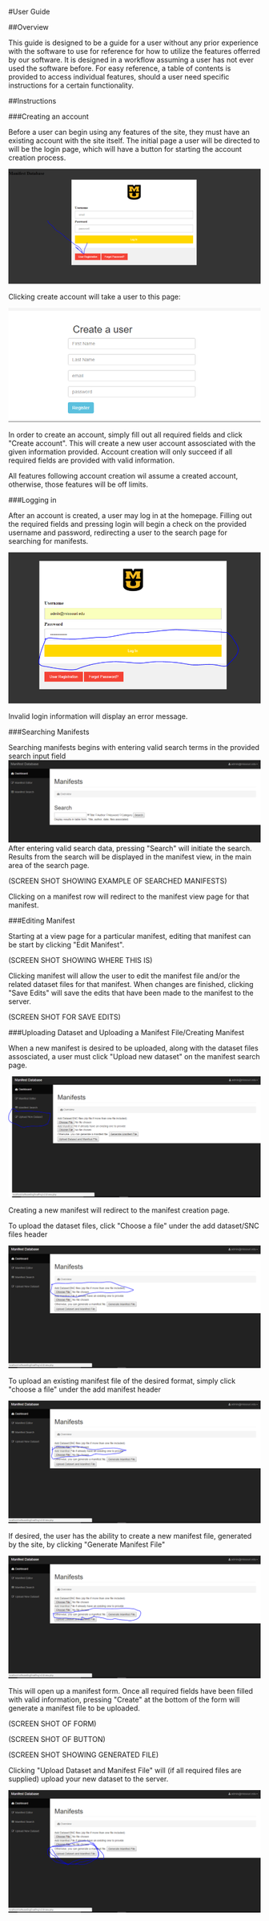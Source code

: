 #User Guide 

##Overview

This guide is designed to be a guide for a user without any prior experience with the software to use for reference for how to utilize
the features offerred by our software. It is designed in a workflow assuming a user has not ever used the software before. For easy 
reference, a table of contents is provided to access individual features, should a user need specific instructions for a certain 
functionality. 

##Instructions

###Creating an account

Before a user can begin using any features of the site, they must have an existing account with the site itself. The initial page a
user will be directed to will be the login page, which will have a button for starting the account creation process.

![image login](/UserDocImages/acct_creation_button.PNG)
    
Clicking create account will take a user to this page:
    
![image login](/UserDocImages/acct_creation_form.PNG)
    
In order to create an account, simply fill out all required fields and click "Create account". This will create a new user account 
assosciated with the given information provided. Account creation will only succeed if all required fields are provided
with valid information. 

All features following account creation wil assume a created account, otherwise, those features will be off limits.
    
###Logging in

After an account is created, a user may log in at the homepage. Filling out the required fields and pressing login will begin a check
on the provided username and password, redirecting a user to the search page for searching for manifests. 
    
![login example](/UserDocImages/login_example.PNG)
    
Invalid login information will display an error message.
    
###Searching Manifests

Searching manifests begins with entering valid search terms in the provided search input field
    ![search page](/UserDocImages/search_page.PNG)
After entering valid search data, pressing "Search" will initiate the search. Results from the search will be displayed in the 
manifest view, in the main area of the search page. 
    
(SCREEN SHOT SHOWING EXAMPLE OF SEARCHED MANIFESTS)
    
Clicking on a manifest row will redirect to the manifest view page for that manifest. 
    
###Editing Manifest

Starting at a view page for a particular manifest, editing that manifest can be start by clicking "Edit Manifest". 
    
(SCREEN SHOT SHOWING WHERE THIS IS)
    
Clicking manifest will allow the user to edit the manifest file and/or the related dataset files for that manifest. When changes are
finished, clicking "Save Edits" will save the edits that have been made to the manifest to the server. 
    
(SCREEN SHOT FOR SAVE EDITS)
    
###Uploading Dataset and Uploading a Manifest File/Creating Manifest

When a new manifest is desired to be uploaded, along with the dataset files assosciated, a user must click "Upload new dataset" on the 
manifest search page. 

![upload manifest](/UserDocImages/upload_button.PNG)
    
Creating a new manifest will redirect to the manifest creation page. 
    
To upload the dataset files, click "Choose a file" under the add dataset/SNC files header
    
![upload manifest](/UserDocImages/upload_datasetfiles.PNG)

To upload an existing manifest file of the desired format, simply click "choose a file" under the add manifest header
    
![upload manifest](/UserDocImages/upload_manifest.PNG)
    
If desired, the user has the ability to create a new manifest file, generated by the site, by clicking "Generate Manifest File" 
    
![upload manifest](/UserDocImages/generate_manifest.PNG)
    
This will open up a manifest form. Once all required fields have been filled with valid information, pressing "Create" 
at the bottom of the form will generate a manifest file to be uploaded.
    
(SCREEN SHOT OF FORM)

(SCREEN SHOT OF BUTTON)
    
(SCREEN SHOT SHOWING GENERATED FILE)

Clicking "Upload Dataset and Manifest File" will (if all required files are supplied) upload your new dataset to the server. 

![upload_dataset](/UserDocImages/upload_complete.PNG)
   
    
 
    
    
